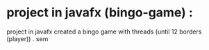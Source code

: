 # project in javafx (bingo-game) :
project in javafx  created a bingo game with threads (until 12 borders (player)) .
sem
